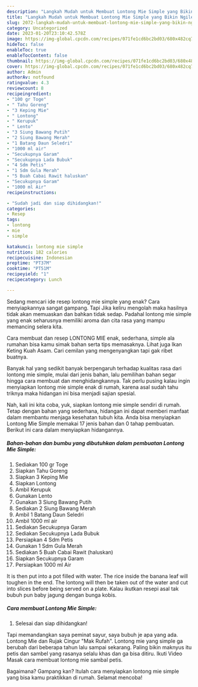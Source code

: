 ```yaml
---
description: "Langkah Mudah untuk Membuat Lontong Mie Simple yang Bikin Ngiler, Buat Buka Puasa Enak Banget"
title: "Langkah Mudah untuk Membuat Lontong Mie Simple yang Bikin Ngiler, Buat Buka Puasa Enak Banget"
slug: 2072-langkah-mudah-untuk-membuat-lontong-mie-simple-yang-bikin-ngiler-buat-buka-puasa-enak-banget
category: Uncategorized
date: 2023-01-20T23:10:42.578Z
image: https://img-global.cpcdn.com/recipes/071fe1cd6bc2bd03/680x482cq70/lontong-mie-simple-foto-resep-utama.jpg
hideToc: false
enableToc: true
enableTocContent: false
thumbnail: https://img-global.cpcdn.com/recipes/071fe1cd6bc2bd03/680x482cq70/lontong-mie-simple-foto-resep-utama.jpg
cover: https://img-global.cpcdn.com/recipes/071fe1cd6bc2bd03/680x482cq70/lontong-mie-simple-foto-resep-utama.jpg
author: Admin
authorAv: notfound
ratingvalue: 4.3
reviewcount: 8
recipeingredient:
- "100 gr Toge"
- " Tahu Goreng"
- "3 Keping Mie"
- " Lontong"
- " Kerupuk"
- " Lento"
- "3 Siung Bawang Putih"
- "2 Siung Bawang Merah"
- "1 Batang Daun Seledri"
- "1000 ml air"
- "Secukupnya Garam"
- "Secukupnya Lada Bubuk"
- "4 Sdm Petis"
- "1 Sdm Gula Merah"
- "5 Buah Cabai Rawit haluskan"
- "Secukupnya Garam"
- "1000 ml Air"
recipeinstructions:

- "Sudah jadi dan siap dihidangkan!"
categories:
- Resep
tags:
- lontong
- mie
- simple

katakunci: lontong mie simple 
nutrition: 182 calories
recipecuisine: Indonesian
preptime: "PT37M"
cooktime: "PT51M"
recipeyield: "1"
recipecategory: Lunch

---
```



Sedang mencari ide resep lontong mie simple yang enak? Cara menyiapkannya sangat gampang. Tapi Jika keliru mengolah maka hasilnya tidak akan memuaskan dan bahkan tidak sedap. Padahal lontong mie simple yang enak seharusnya memiliki aroma dan cita rasa yang mampu memancing selera kita.


Cara membuat dan resep LONTONG MIE enak, sederhana, simple ala rumahan bisa kamu simak bahan serta tips memasaknya. Lihat juga Ikan Keting Kuah Asam. Cari cemilan yang mengenyangkan tapi gak ribet buatnya.

Banyak hal yang sedikit banyak berpengaruh terhadap kualitas rasa dari lontong mie simple, mulai dari jenis bahan, lalu pemilihan bahan segar hingga cara membuat dan menghidangkannya. Tak perlu pusing kalau ingin menyiapkan lontong mie simple enak di rumah, karena asal sudah tahu triknya maka hidangan ini bisa menjadi sajian spesial.


Nah, kali ini kita coba, yuk, siapkan lontong mie simple sendiri di rumah. Tetap dengan bahan yang sederhana, hidangan ini dapat memberi manfaat dalam membantu menjaga kesehatan tubuh kita. Anda bisa menyiapkan Lontong Mie Simple memakai 17 jenis bahan dan 0 tahap pembuatan. Berikut ini cara dalam menyiapkan hidangannya.

<!--inarticleads1-->

##### Bahan-bahan dan bumbu yang dibutuhkan dalam pembuatan Lontong Mie Simple:

1. Sediakan 100 gr Toge
1. Siapkan  Tahu Goreng
1. Siapkan 3 Keping Mie
1. Siapkan  Lontong
1. Ambil  Kerupuk
1. Gunakan  Lento
1. Gunakan 3 Siung Bawang Putih
1. Sediakan 2 Siung Bawang Merah
1. Ambil 1 Batang Daun Seledri
1. Ambil 1000 ml air
1. Sediakan Secukupnya Garam
1. Sediakan Secukupnya Lada Bubuk
1. Persiapkan 4 Sdm Petis
1. Gunakan 1 Sdm Gula Merah
1. Sediakan 5 Buah Cabai Rawit (haluskan)
1. Siapkan Secukupnya Garam
1. Persiapkan 1000 ml Air


It is then put into a pot filled with water. The rice inside the banana leaf will toughen in the end. The lontong will then be taken out of the water and cut into slices before being served on a plate. Kalau ikutkan resepi asal tak bubuh pun baby jagung dengan bunga kobis. 

<!--inarticleads2-->

##### Cara membuat Lontong Mie Simple:


1. Selesai dan siap dihidangkan!

Tapi memandangkan saya peminat sayur, saya bubuh je apa yang ada. Lontong Mie dan Rujak Cingur &#34;Mak Rufah&#34;. Lontong mie yang simple ga berubah dari beberapa tahun lalu sampai sekarang. Paling bikin maknyus itu petis dan sambel yang rasanya selalu khas dan ga bisa ditiru. Ikuti Video Masak cara membuat lontong mie sambal petis. 

Bagaimana? Gampang kan? Itulah cara menyiapkan lontong mie simple yang bisa kamu praktikkan di rumah. Selamat mencoba!
